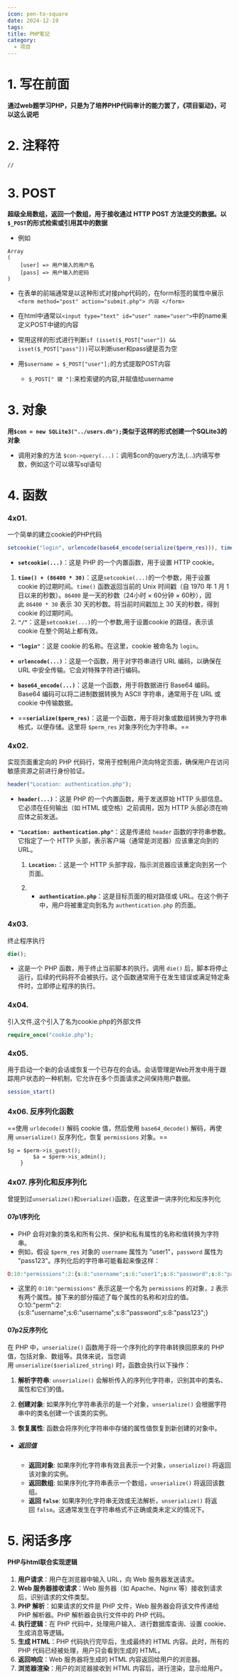 ```yaml
---
icon: pen-to-square
date: 2024-12-19
tags: 
title: PHP笔记
category:
  - 项目
---
```

# 1. 写在前面
**通过web题学习PHP，只是为了培养PHP代码审计的能力罢了，《项目驱动》，可以这么说吧**

# 2. 注释符
`//`

# 3. POST
**超级全局数组，返回一个数组，用于接收通过 HTTP POST 方法提交的数据。以`$_POST`的形式检索或引用其中的数据**
- 例如
```
Array
(
    [user] => 用户输入的用户名
    [pass] => 用户输入的密码
)
```

- 在表单的前端通常是以这种形式对接php代码的，在form标签的属性中展示
  `<form method="post" action="submit.php"> 内容 </form>`
  
- 在html中通常以`<input type="text" id="user" name="user">`中的name来定义POST中键的内容

- 常用这样的形式进行判断`if (isset($_POST["user"]) && isset($_POST["pass"]))`可以判断user和pass键是否为空
  
- 用`$username = $_POST["user"];`的方式提取POST内容
  - `$_POST[" 键 "]`:来检索键的内容,并赋值给username

# 3. 对象
**用`$con = new SQLite3("../users.db");`类似于这样的形式创建一个SQLite3的对象**

- 调用对象的方法
  `$con->query(...)`：调用$con的query方法,(...)内填写参数，例如这个可以填写sql语句

# 4. 函数

### 4x01. 
一个简单的建立cookie的PHP代码

```php
setcookie("login", urlencode(base64_encode(serialize($perm_res))), time() + (86400 * 30), "/");
```

-  **`setcookie(...)`**：这是 PHP 的一个内置函数，用于设置 HTTP cookie。
  1. **`time() + (86400 * 30)`**：这是`setcookie(...)`的一个参数，用于设置 cookie 的过期时间。`time()` 函数返回当前的 Unix 时间戳（自 1970 年 1 月 1 日以来的秒数）。`86400` 是一天的秒数（24小时 × 60分钟 × 60秒），因此 `86400 * 30` 表示 30 天的秒数。将当前时间戳加上 30 天的秒数，得到 cookie 的过期时间。
  2. **`"/"`**：这是`setcookie(...)`的一个参数,用于设置cookie 的路径，表示该 cookie 在整个网站上都有效。
  
- **`"login"`**：这是 cookie 的名称。在这里，cookie 被命名为 `login`。
  
- **`urlencode(...)`**：这是一个函数，用于对字符串进行 URL 编码，以确保在 URL 中安全传输。它会对特殊字符进行编码。
  
- **`base64_encode(...)`**：这是一个函数，用于将数据进行 Base64 编码。Base64 编码可以将二进制数据转换为 ASCII 字符串，通常用于在 URL 或 cookie 中传输数据。
  
- ==**`serialize($perm_res)`**：这是一个函数，用于将对象或数组转换为字符串格式，以便存储。这里将 `$perm_res` 对象序列化为字符串。==

### 4x02.
实现页面重定向的 PHP 代码行，常用于控制用户流向特定页面，确保用户在访问敏感资源之前进行身份验证。
```php
header("Location: authentication.php");
```
- **`header(...)`**：这是 PHP 的一个内置函数，用于发送原始 HTTP 头部信息。它必须在任何输出（如 HTML 或空格）之前调用，因为 HTTP 头部必须在响应体之前发送。
  
- **`"Location: authentication.php"`**：这是传递给 `header` 函数的字符串参数。它指定了一个 HTTP 头部，表示客户端（通常是浏览器）应该重定向到的 URL。
  
  1. **`Location:`**：这是一个 HTTP 头部字段，指示浏览器应该重定向到另一个页面。

  2. - **`authentication.php`**：这是目标页面的相对路径或 URL。在这个例子中，用户将被重定向到名为 `authentication.php` 的页面。

### 4x03.
终止程序执行
```php
die();
```
- 这是一个 PHP 函数，用于终止当前脚本的执行。调用 `die()` 后，脚本将停止运行，后续的代码将不会被执行。这个函数通常用于在发生错误或满足特定条件时，立即停止程序的执行。

### 4x04.
引入文件,这个引入了名为cookie.php的外部文件
```php
require_once("cookie.php");
```

### 4x05. 
用于启动一个新的会话或恢复一个已存在的会话。会话管理是Web开发中用于跟踪用户状态的一种机制，它允许在多个页面请求之间保持用户数据。
```php
session_start()
```

### 4x06. 反序列化函数
==使用 `urldecode()` 解码 cookie 值，然后使用 `base64_decode()` 解码，再使用 `unserialize()` 反序列化，恢复 `permissions` 对象。==
```
$g = $perm->is_guest();
		$a = $perm->is_admin();
	}
```

### 4x07. 序列化和反序列化
曾提到过`unserialize()`和`serialize()`函数，在这里讲一讲序列化和反序列化

#### 07p1序列化
- PHP 会将对象的类名和所有公共、保护和私有属性的名称和值转换为字符串。
- 例如，假设 `$perm_res` 对象的 `username` 属性为 "user1"，`password` 属性为 "pass123"。序列化后的字符串可能看起来像这样：
```php
O:10:"permissions":2:{s:8:"username";s:6:"user1";s:8:"password";s:8:"pass123";}
```
- 这里的 `O:10:"permissions"` 表示这是一个名为 `permissions` 的对象，`2` 表示有两个属性。接下来的部分描述了每个属性的名称和对应的值。
O:10:"perm":2:{s:8:"username";s:6:"username";s:8:"password";s:8:"pass123";}

#### 07p2反序列化
在 PHP 中，`unserialize()` 函数用于将一个序列化的字符串转换回原来的 PHP 值，包括对象、数组等。具体来说，当您调用 `unserialize($serialized_string)` 时，函数会执行以下操作：

1. **解析字符串**: `unserialize()` 会解析传入的序列化字符串，识别其中的类名、属性和它们的值。
    
2. **创建对象**: 如果序列化字符串表示的是一个对象，`unserialize()` 会根据字符串中的类名创建一个该类的实例。
    
3. **恢复属性**: 函数会将序列化字符串中存储的属性值恢复到新创建的对象中。

- ##### 返回值
  - **返回对象**: 如果序列化字符串有效且表示一个对象，`unserialize()` 将返回该对象的实例。
  - **返回数组**: 如果序列化字符串表示一个数组，`unserialize()` 将返回该数组。
  - **返回 `false`**: 如果序列化字符串无效或无法解析，`unserialize()` 将返回 `false`。这通常发生在字符串格式不正确或类未定义的情况下。

# 5. 闲话多序
#### PHP与html联合实现逻辑

1. **用户请求**：用户在浏览器中输入 URL，向 Web 服务器发送请求。
2. **Web 服务器接收请求**：Web 服务器（如 Apache、Nginx 等）接收到请求后，识别请求的文件类型。
3. **PHP 解析**：如果请求的文件是 PHP 文件，Web 服务器会将该文件传递给 PHP 解析器。PHP 解析器会执行文件中的 PHP 代码。
4. **执行逻辑**：在 PHP 代码中，处理用户输入、进行数据库查询、设置 cookie、生成消息等逻辑。
5. **生成 HTML**：PHP 代码执行完毕后，生成最终的 HTML 内容。此时，所有的 PHP 代码已经被处理，用户只会看到生成的 HTML。
6. **返回响应**：Web 服务器将生成的 HTML 内容返回给用户的浏览器。
7. **浏览器渲染**：用户的浏览器接收到 HTML 内容后，进行渲染，显示给用户。